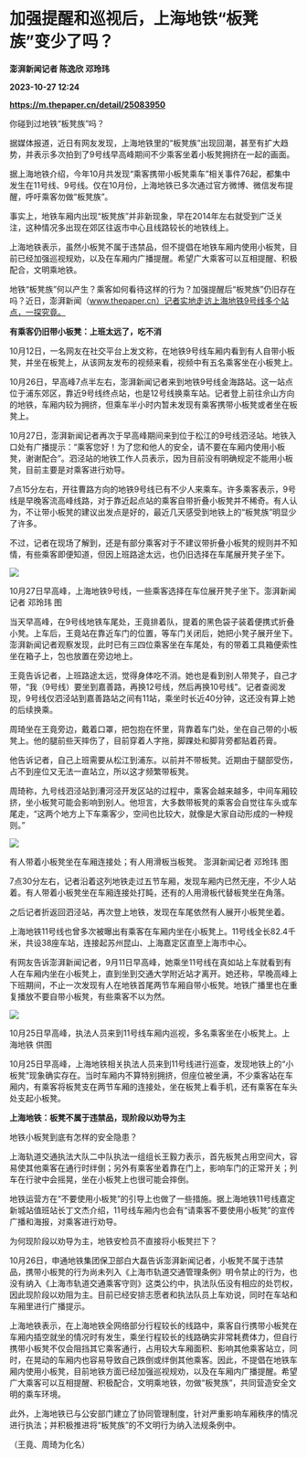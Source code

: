 # 加强提醒和巡视后，上海地铁“板凳族”变少了吗？
**澎湃新闻记者 陈逸欣 邓玲玮**

**2023-10-27 12:24**

**https://m.thepaper.cn/detail/25083950**

你碰到过地铁“板凳族”吗？

据媒体报道，近日有网友发现，上海地铁里的“板凳族”出现回潮，甚至有扩大趋势，并表示多次拍到了9号线早高峰期间不少乘客坐着小板凳拥挤在一起的画面。

据上海地铁介绍，今年10月共发现“乘客携带小板凳乘车”相关事件76起，都集中发生在11号线、9号线。仅在10月份，上海地铁已多次通过官方微博、微信发布提醒，呼吁乘客勿做“板凳族”。

事实上，地铁车厢内出现“板凳族”并非新现象，早在2014年左右就受到广泛关注，这种情况多出现在郊区往返市中心且线路较长的地铁线上。

上海地铁表示，虽然小板凳不属于违禁品，但不提倡在地铁车厢内使用小板凳，目前已经加强巡视规劝，以及在车厢内广播提醒。希望广大乘客可以互相提醒、积极配合，文明乘地铁。

地铁“板凳族”何以产生？乘客如何看待这样的行为？加强提醒后“板凳族”仍旧存在吗？近日，澎湃新闻（www.thepaper.cn）记者实地走访上海地铁9号线多个站点，一探究竟。

**有乘客仍旧带小板凳：上班太远了，吃不消**

10月12日，一名网友在社交平台上发文称，在地铁9号线车厢内看到有人自带小板凳，并坐在板凳上，从该网友发布的视频来看，视频中有五名乘客坐在小板凳上。

10月26日，早高峰7点半左右，澎湃新闻记者来到地铁9号线金海路站。这一站点位于浦东郊区，靠近9号线终点站，也是12号线换乘车站。记者登上前往佘山方向的地铁，车厢内较为拥挤，但乘车半小时内暂未发现有乘客携带小板凳或者坐在板凳上。

10月27日，澎湃新闻记者再次于早高峰期间来到位于松江的9号线泗泾站。地铁入口处有广播提示：“乘客您好！为了您和他人的安全，请不要在车厢内使用小板凳，谢谢配合”。泗泾站的地铁工作人员表示，因为目前没有明确规定不能用小板凳，目前主要是对乘客进行劝导。

7点15分左右，开往曹路方向的地铁9号线已有不少人来乘车。许多乘客表示，9号线是早晚客流高峰线路，对于靠近起点站的乘客自带折叠小板凳并不稀奇。有人认为，不让带小板凳的建议出发点是好的，最近几天感受到地铁上的“板凳族”明显少了许多。

不过，记者在现场了解到，还是有部分乘客对于不建议带折叠小板凳的规则并不知情，有些乘客即便知道，但因上班路途太远，也仍旧选择在车尾展开凳子坐下。

![](https://imagecloud.thepaper.cn/thepaper/image/275/892/823.jpg)

10月27日早高峰，上海地铁9号线，一些乘客选择在车位展开凳子坐下。澎湃新闻记者 邓玲玮 图

当天早高峰，在9号线地铁车尾处，王竟排着队，提着的黑色袋子装着便携式折叠小凳。上车后，王竟站在靠近车门的位置，等车门关闭后，她把小凳子展开坐下。澎湃新闻记者观察发现，此时已有三四位乘客坐在车尾处，有的带着工具箱便索性坐在箱子上，包也放置在旁边地上。

王竟告诉记者，上班路途太远，觉得身体吃不消。她也是看到别人带凳子，自己才带，“我（9号线）要坐到嘉善路，再换12号线，然后再换10号线”。记者查阅发现，9号线仅泗泾站到嘉善路站之间有11站，乘坐时长近40分钟，这还没有算上她的后续换乘。

周琦坐在王竟旁边，戴着口罩，把包抱在怀里，背靠着车门处，坐在自己带的小板凳上。他的腿前些天摔伤了，目前穿着人字拖，脚踝处和脚背旁都贴着药膏。

他告诉记者，自己上班需要从松江到浦东。以前并不带板凳。近期由于腿部受伤，占不到座位又无法一直站立，所以这才频繁带板凳。

周琦称，九号线泗泾站到漕河泾开发区站的过程中，乘客会越来越多，中间车厢较挤，坐小板凳可能会影响到别人。他坦言，大多数带板凳的乘客会自觉往车头或车尾走，“这两个地方上下车乘客少，空间也比较大，就像是大家自动形成的一种规则。”

![](https://imagecloud.thepaper.cn/thepaper/image/275/881/853.jpg)

有人带着小板凳坐在车厢连接处；有人用滑板当板凳。 澎湃新闻记者 邓玲玮 图

7点30分左右，记者沿着这列地铁走过五节车厢，发现车厢内已然无座，不少人站着。有人带着小板凳坐在车厢连接处打盹，还有的人用滑板代替板凳坐在角落。

之后记者折返回泗泾站，再次登上地铁，发现在车尾依然有人展开小板凳坐着。

上海地铁11号线也曾多次被曝出有乘客在车厢内坐在小板凳上。11号线全长82.4千米，共设38座车站，连接起苏州昆山、上海嘉定区直至上海市中心。

有网友告诉澎湃新闻记者，9月11日早高峰，她乘坐11号线在真如站上车就看到有人在车厢内坐在小板凳上，直到坐到交通大学附近站才离开。她还称，早晚高峰上下班期间，不止一次发现有人在地铁首尾两节车厢自带小板凳。地铁广播里也在重复播放不要自带小板凳，有些乘客不以为然。

![](https://imagecloud.thepaper.cn/thepaper/image/275/881/709.PNG)

10月25日早高峰，执法人员来到11号线车厢内巡视，多名乘客坐在小板凳上。上海地铁 供图

10月25日早高峰，上海地铁相关执法人员来到11号线进行巡查，发现地铁上的“小板凳”现象确实存在。当时车厢内不算特别拥挤，但座位被坐满，不少乘客站在车厢内，有乘客将板凳支在两节车厢的连接处，坐在板凳上看手机，还有乘客在车头处支起小板凳。

**上海地铁：板凳不属于违禁品，现阶段以劝导为主**

地铁小板凳到底有怎样的安全隐患？

上海轨道交通执法大队二中队执法一组组长王毅力表示，首先板凳占用空间大，容易使其他乘客在通行时绊倒；另外有乘客坐着靠在门上，影响车门的正常开关；列车在行驶中会摇晃，坐在小板凳上也很可能会摔倒。

地铁运营方在“不要使用小板凳”的引导上也做了一些措施。据上海地铁11号线嘉定新城站值班站长丁文杰介绍，11号线车厢内也会有“请乘客不要使用小板凳”的宣传广播和海报，对乘客进行劝导。

为何现阶段以劝导为主，地铁安检员不直接将小板凳拦下？

10月26日，申通地铁集团保卫部白大磊告诉澎湃新闻记者，小板凳不属于违禁品，携带小板凳的行为尚未列入《上海市轨道交通管理条例》明令禁止的行为，也没有纳入《上海市轨道交通乘客守则》这类公约中，执法队伍没有相应的处罚权，因此现阶段以劝阻为主。目前已经安排志愿者和执法队员上车劝说，同时在车站和车厢里进行广播提示。

上海地铁表示，在上海地铁全网络部分行程较长的线路中，乘客自行携带小板凳在车厢内插空就坐的情况时有发生，乘坐行程较长的线路确实非常耗费体力，但自行携带小板凳不仅会阻挡其它乘客通行，占用较大车厢面积、影响其他乘客站立，同时，在晃动的车厢内也容易导致自己跌倒或绊倒其他乘客。因此，不提倡在地铁车厢内使用小板凳，目前地铁方面已经加强巡视规劝，以及在车厢内广播提醒。希望广大乘客可以互相提醒、积极配合，文明乘地铁，勿做“板凳族”，共同营造安全文明的乘车环境。

此外，上海地铁已与公安部门建立了协同管理制度，针对严重影响车厢秩序的情况进行执法；并积极推进将“板凳族”的不文明行为纳入法规条例中。

（王竟、周琦为化名）